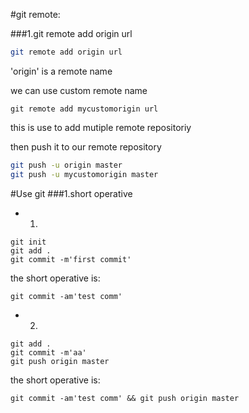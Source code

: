 #git remote: 

###1.git remote add origin url
```sh
git remote add origin url
```
'origin' is a remote name

we can use custom remote name

```
git remote add mycustomorigin url
```

this is use to add mutiple remote repositoriy

then push it to our remote repository

```sh 
git push -u origin master
git push -u mycustomorigin master
```






#Use git
###1.short operative

* 1.
```
git init
git add .
git commit -m'first commit'
```
the short operative is:

```
git commit -am'test comm'

```

* 2.
```
git add .
git commit -m'aa'
git push origin master

```

the short operative is:

```
git commit -am'test comm' && git push origin master
```





